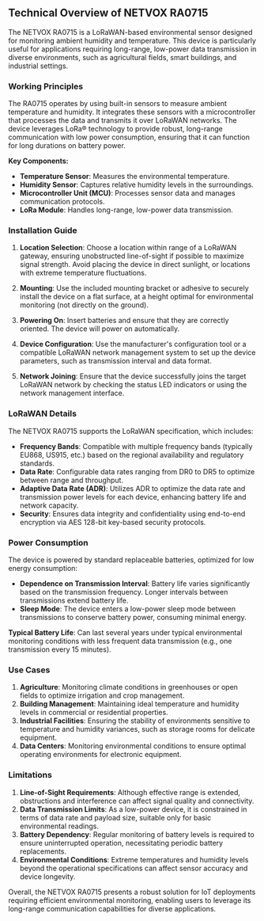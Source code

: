 ## Technical Overview of NETVOX RA0715

The NETVOX RA0715 is a LoRaWAN-based environmental sensor designed for monitoring ambient humidity and temperature. This device is particularly useful for applications requiring long-range, low-power data transmission in diverse environments, such as agricultural fields, smart buildings, and industrial settings.

### Working Principles

The RA0715 operates by using built-in sensors to measure ambient temperature and humidity. It integrates these sensors with a microcontroller that processes the data and transmits it over LoRaWAN networks. The device leverages LoRa® technology to provide robust, long-range communication with low power consumption, ensuring that it can function for long durations on battery power.

**Key Components:**

- **Temperature Sensor**: Measures the environmental temperature.
- **Humidity Sensor**: Captures relative humidity levels in the surroundings.
- **Microcontroller Unit (MCU)**: Processes sensor data and manages communication protocols.
- **LoRa Module**: Handles long-range, low-power data transmission.

### Installation Guide

1. **Location Selection**: Choose a location within range of a LoRaWAN gateway, ensuring unobstructed line-of-sight if possible to maximize signal strength. Avoid placing the device in direct sunlight, or locations with extreme temperature fluctuations.

2. **Mounting**: Use the included mounting bracket or adhesive to securely install the device on a flat surface, at a height optimal for environmental monitoring (not directly on the ground).

3. **Powering On**: Insert batteries and ensure that they are correctly oriented. The device will power on automatically.

4. **Device Configuration**: Use the manufacturer's configuration tool or a compatible LoRaWAN network management system to set up the device parameters, such as transmission interval and data format.

5. **Network Joining**: Ensure that the device successfully joins the target LoRaWAN network by checking the status LED indicators or using the network management interface.

### LoRaWAN Details

The NETVOX RA0715 supports the LoRaWAN specification, which includes:

- **Frequency Bands**: Compatible with multiple frequency bands (typically EU868, US915, etc.) based on the regional availability and regulatory standards.
- **Data Rate**: Configurable data rates ranging from DR0 to DR5 to optimize between range and throughput.
- **Adaptive Data Rate (ADR)**: Utilizes ADR to optimize the data rate and transmission power levels for each device, enhancing battery life and network capacity.
- **Security**: Ensures data integrity and confidentiality using end-to-end encryption via AES 128-bit key-based security protocols.

### Power Consumption

The device is powered by standard replaceable batteries, optimized for low energy consumption:
- **Dependence on Transmission Interval**: Battery life varies significantly based on the transmission frequency. Longer intervals between transmissions extend battery life.
- **Sleep Mode**: The device enters a low-power sleep mode between transmissions to conserve battery power, consuming minimal energy.

**Typical Battery Life**: Can last several years under typical environmental monitoring conditions with less frequent data transmission (e.g., one transmission every 15 minutes).

### Use Cases

1. **Agriculture**: Monitoring climate conditions in greenhouses or open fields to optimize irrigation and crop management.
2. **Building Management**: Maintaining ideal temperature and humidity levels in commercial or residential properties.
3. **Industrial Facilities**: Ensuring the stability of environments sensitive to temperature and humidity variances, such as storage rooms for delicate equipment.
4. **Data Centers**: Monitoring environmental conditions to ensure optimal operating environments for electronic equipment.

### Limitations

1. **Line-of-Sight Requirements**: Although effective range is extended, obstructions and interference can affect signal quality and connectivity.
2. **Data Transmission Limits**: As a low-power device, it is constrained in terms of data rate and payload size, suitable only for basic environmental readings.
3. **Battery Dependency**: Regular monitoring of battery levels is required to ensure uninterrupted operation, necessitating periodic battery replacements.
4. **Environmental Conditions**: Extreme temperatures and humidity levels beyond the operational specifications can affect sensor accuracy and device longevity.

Overall, the NETVOX RA0715 presents a robust solution for IoT deployments requiring efficient environmental monitoring, enabling users to leverage its long-range communication capabilities for diverse applications.